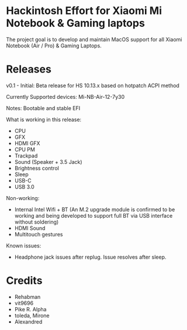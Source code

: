 # Hackintosh Effort for Xiaomi Mi Notebook & Gaming laptops
The project goal is to develop and maintain MacOS support for all Xiaomi Notebook (Air / Pro) & Gaming Laptops.

# Releases
v0.1 - Initial: Beta release for HS 10.13.x based on hotpatch ACPI method

Currently Supported devices:
Mi-NB-Air-12-7y30

Notes:
Bootable and stable EFI

What is working in this release:
- CPU
- GFX
- HDMI GFX
- CPU PM
- Trackpad
- Sound (Speaker + 3.5 Jack)
- Brightness control
- Sleep
- USB-C
- USB 3.0

Non-working:
- Internal Intel Wifi + BT (An M.2 upgrade module is confirmed to be working and being developed to support full BT via USB interface without soldering)
- HDMI Sound
- Multitouch gestures

Known issues:
- Headphone jack issues after replug. Issue resolves after sleep.

# Credits
- Rehabman
- vit9696
- Pike R. Alpha
- toleda, Mirone
- Alexandred 
